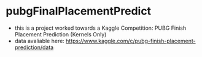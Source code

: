 # pubgFinalPlacementPredict
* this is a project worked towards a Kaggle Competition: PUBG Finish Placement Prediction (Kernels Only)
* data avaliable here: https://www.kaggle.com/c/pubg-finish-placement-prediction/data

